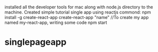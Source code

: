 installed all the developer tools for mac along with node.js directory to the machine.
Created simple tutorial single app using reactjs
commond:
npm install -g create-react-app
 create-react-app "name" //To create my app named my-react-app, writing some code
 npm start
# singlepageapp
